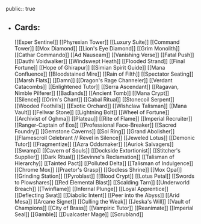 public:: true
- ## Cards:
	[[Esper Sentinel]]
	[[Phyrexian Tower]]
	[[Luxury Suite]]
	[[Command Tower]]
	[[Mox Diamond]]
	[[Lion's Eye Diamond]]
	[[Grim Monolith]]
	[[Cathar Commando]]
	[[Ad Nauseam]]
	[[Vanishing Verse]]
	[[Fatal Push]]
	[[Dauthi Voidwalker]]
	[[Windswept Heath]]
	[[Flooded Strand]]
	[[Final Fortune]]
	[[Hope of Ghirapur]]
	[[Simian Spirit Guide]]
	[[Mana Confluence]]
	[[Bloodstained Mire]]
	[[Rain of Filth]]
	[[Spectator Seating]]
	[[Marsh Flats]]
	[[Damn]]
	[[Dragon's Rage Channeler]]
	[[Verdant Catacombs]]
	[[Enlightened Tutor]]
	[[Serra Ascendant]]
	[[Ragavan, Nimble Pilferer]]
	[[Badlands]]
	[[Ancient Tomb]]
	[[Mana Crypt]]
	[[Silence]]
	[[Orim's Chant]]
	[[Cabal Ritual]]
	[[Stonecoil Serpent]]
	[[Wooded Foothills]]
	[[Exotic Orchard]]
	[[Wishclaw Talisman]]
	[[Mana Vault]]
	[[Fellwar Stone]]
	[[Lightning Bolt]]
	[[Wheel of Fortune]]
	[[Archivist of Oghma]]
	[[Plateau]]
	[[Rite of Flame]]
	[[Imperial Recruiter]]
	[[Ranger-Captain of Eos]]
	[[Professional Face-Breaker]]
	[[Sacred Foundry]]
	[[Gemstone Caverns]]
	[[Sol Ring]]
	[[Grand Abolisher]]
	[[Flamescroll Celebrant // Revel in Silence]]
	[[Jeweled Lotus]]
	[[Demonic Tutor]]
	[[Fragmentize]]
	[[Azra Oddsmaker]]
	[[Auriok Salvagers]]
	[[Swamp]]
	[[Cavern of Souls]]
	[[Dockside Extortionist]]
	[[Stitcher's Supplier]]
	[[Dark Ritual]]
	[[Sevinne's Reclamation]]
	[[Talisman of Hierarchy]]
	[[Tainted Pact]]
	[[Polluted Delta]]
	[[Talisman of Indulgence]]
	[[Chrome Mox]]
	[[Praetor's Grasp]]
	[[Godless Shrine]]
	[[Mox Opal]]
	[[Grinding Station]]
	[[Pyroblast]]
	[[Blood Crypt]]
	[[Lotus Petal]]
	[[Swords to Plowshares]]
	[[Red Elemental Blast]]
	[[Scalding Tarn]]
	[[Underworld Breach]]
	[[Twinflame]]
	[[Infernal Plunge]]
	[[Loyal Apprentice]]
	[[Deflecting Swat]]
	[[Diabolic Intent]]
	[[Peer into the Abyss]]
	[[Arid Mesa]]
	[[Arcane Signet]]
	[[Culling the Weak]]
	[[Jeska's Will]]
	[[Vault of Champions]]
	[[City of Brass]]
	[[Vampiric Tutor]]
	[[Reanimate]]
	[[Imperial Seal]]
	[[Gamble]]
	[[Dualcaster Mage]]
	[[Scrubland]]
